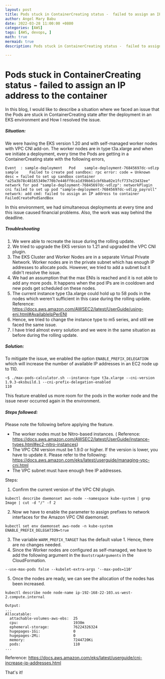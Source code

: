 ```yaml
---
layout: post
title: Pods stuck in ContainerCreating status -  failed to assign an IP address to the container
author: Angel Mary Babu
date: 2022-03-28 11:00:00 +0800
categories: [AWS]
tags: [AWS, devops, ]
math: true
mermaid: true
description: Pods stuck in ContainerCreating status -  failed to assign an IP address to the container

---
```



# Pods stuck in ContainerCreating status -  failed to assign an IP address to the container  

In this blog, I would like to describe a situation where we faced an issue that the Pods are stuck in ContainerCreating state after the deployment in an EKS environment and How I resolved the issue. 

##### Situation:
We were having the EKS version 1.20 and with self-managed worker nodes with VPC CNI add-on. The worker nodes are in type t3a.xlarge and when we initiate a deployment, every time the Pods are getting in a ContainerCreating state with the following errors,
```
Event  : sample-deployment   Pod    sample-deployment-76845697dc-vdlzp   sample     Failed to create pod sandbox: rpc error: code = Unknown desc = failed to set up sandbox container "a25a3b78c48165349e770b7e446ff0ca1d39bb61cbf6ba02e1fcf737e23432ee" network for pod "sample-deployment-76845697dc-vdlzp": networkPlugin cni failed to set up pod "sample-deployment-76845697dc-vdlzp_payroll" network: add cmd: failed to assign an IP address to container   FailedCreatePodSandBox
```

In this environment, we had simultaneous deployments at every time and this issue caused financial problems. Also, the work was way behind the deadline. 

##### Troubleshooting 

1. We were able to recreate the issue during the rolling update.
2. We tried to upgrade the EKS version to 1.21 and upgraded the VPC CNI plugin.
3. The EKS Cluster and Worker Nodes are in a separate Virtual Private Network. Worker nodes are in the private subnet which has enough IP addresses to allocate pods. However, we tried to add a subnet but it didn't resolve the issue.
4. We had an assumption that the max ENIs is reached and it is not able to add any more pods. It happens when the pod IPs are in cooldown and new pods get scheduled on these nodes.
5. The current instance type t3a.xlarge could hold up to 58 pods in the nodes which weren't sufficient in this case during the rolling update.
Reference:  https://docs.aws.amazon.com/AWSEC2/latest/UserGuide/using-eni.html#AvailableIpPerENI
6. Hence, we tried to change the instance type to m5 series, and still we faced the same issue.
7. I have tried almost every solution and we were in the same situation as before during the rolling update.

##### Solution: 

 To mitigate the issue, we enabled the option `ENABLE_PREFIX_DELEGATION` which will increase the number of available IP addresses in an EC2 node up to 110.

```
~$ ./max-pods-calculator.sh --instance-type t3a.xlarge --cni-version 1.9.3-eksbuild.1 --cni-prefix-delegation-enabled
110
```

This feature enabled us more room for the pods in the worker node and the issue never occurred again in the environment.

##### Steps followed:

Please note the following before applying the feature.
* The worker nodes must be Nitro-based instances. 
( Reference: https://docs.aws.amazon.com/AWSEC2/latest/UserGuide/instance-types.html#ec2-nitro-instances) 
* The VPC CNI version must be 1.9.0 or higher. If the version is lower, you have to update it. Please refer to the following: https://docs.aws.amazon.com/eks/latest/userguide/managing-vpc-cni.html
* The VPC subnet must have enough free IP addresses.

Steps:
1. Confirm the current version of the VPC CNI plugin.
```
kubectl describe daemonset aws-node --namespace kube-system | grep Image | cut -d "/" -f 2
```
2. Now we have to enable the parameter to assign prefixes to network interfaces for the Amazon VPC CNI daemonset. 
```
kubectl set env daemonset aws-node -n kube-system ENABLE_PREFIX_DELEGATION=true
```
3. The variable `WARM_PREFIX_TARGET` has the default value 1. Hence, there are no changes needed.
4. Since the Worker nodes are configured as self-managed, we have to add the following argument in the `BootstrapArguments` in the CloudFormation.
```
--use-max-pods false --kubelet-extra-args '--max-pods=110'

```
5. Once the nodes are ready, we can see the allocation of the nodes has been increased.
```
kubectl describe node node-name ip-192-168-22-103.us-west-2.compute.internal

Output:
...
Allocatable:
  attachable-volumes-aws-ebs:  25
  cpu:                         1930m
  ephemeral-storage:           76224326324
  hugepages-1Gi:               0
  hugepages-2Mi:               0
  memory:                      7244720Ki
  pods:                        110
...
```
Reference: https://docs.aws.amazon.com/eks/latest/userguide/cni-increase-ip-addresses.html

That's it!
